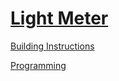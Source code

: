 # [Light Meter](http://nxtprograms.com/NXT2/light_meter)

[Building Instructions](http://nxtprograms.com/NXT2/light_meter/steps.html)

[Programming](http://nxtprograms.com/NXT2/light_meter/steps.html#Program)
